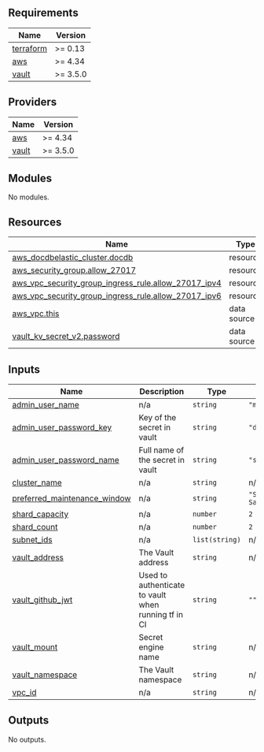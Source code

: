 <!-- BEGIN_TF_DOCS -->
## Requirements

| Name | Version |
|------|---------|
| <a name="requirement_terraform"></a> [terraform](#requirement\_terraform) | >= 0.13 |
| <a name="requirement_aws"></a> [aws](#requirement\_aws) | >= 4.34 |
| <a name="requirement_vault"></a> [vault](#requirement\_vault) | >= 3.5.0 |

## Providers

| Name | Version |
|------|---------|
| <a name="provider_aws"></a> [aws](#provider\_aws) | >= 4.34 |
| <a name="provider_vault"></a> [vault](#provider\_vault) | >= 3.5.0 |

## Modules

No modules.

## Resources

| Name | Type |
|------|------|
| [aws_docdbelastic_cluster.docdb](https://registry.terraform.io/providers/hashicorp/aws/latest/docs/resources/docdbelastic_cluster) | resource |
| [aws_security_group.allow_27017](https://registry.terraform.io/providers/hashicorp/aws/latest/docs/resources/security_group) | resource |
| [aws_vpc_security_group_ingress_rule.allow_27017_ipv4](https://registry.terraform.io/providers/hashicorp/aws/latest/docs/resources/vpc_security_group_ingress_rule) | resource |
| [aws_vpc_security_group_ingress_rule.allow_27017_ipv6](https://registry.terraform.io/providers/hashicorp/aws/latest/docs/resources/vpc_security_group_ingress_rule) | resource |
| [aws_vpc.this](https://registry.terraform.io/providers/hashicorp/aws/latest/docs/data-sources/vpc) | data source |
| [vault_kv_secret_v2.password](https://registry.terraform.io/providers/hashicorp/vault/latest/docs/data-sources/kv_secret_v2) | data source |

## Inputs

| Name | Description | Type | Default | Required |
|------|-------------|------|---------|:--------:|
| <a name="input_admin_user_name"></a> [admin\_user\_name](#input\_admin\_user\_name) | n/a | `string` | `"mongo"` | no |
| <a name="input_admin_user_password_key"></a> [admin\_user\_password\_key](#input\_admin\_user\_password\_key) | Key of the secret in vault | `string` | `"db_password"` | no |
| <a name="input_admin_user_password_name"></a> [admin\_user\_password\_name](#input\_admin\_user\_password\_name) | Full name of the secret in vault | `string` | `"scrat"` | no |
| <a name="input_cluster_name"></a> [cluster\_name](#input\_cluster\_name) | n/a | `string` | n/a | yes |
| <a name="input_preferred_maintenance_window"></a> [preferred\_maintenance\_window](#input\_preferred\_maintenance\_window) | n/a | `string` | `"Sat:10:00-Sat:11:00"` | no |
| <a name="input_shard_capacity"></a> [shard\_capacity](#input\_shard\_capacity) | n/a | `number` | `2` | no |
| <a name="input_shard_count"></a> [shard\_count](#input\_shard\_count) | n/a | `number` | `2` | no |
| <a name="input_subnet_ids"></a> [subnet\_ids](#input\_subnet\_ids) | n/a | `list(string)` | n/a | yes |
| <a name="input_vault_address"></a> [vault\_address](#input\_vault\_address) | The Vault address | `string` | n/a | yes |
| <a name="input_vault_github_jwt"></a> [vault\_github\_jwt](#input\_vault\_github\_jwt) | Used to authenticate to vault when running tf in CI | `string` | `""` | no |
| <a name="input_vault_mount"></a> [vault\_mount](#input\_vault\_mount) | Secret engine name | `string` | n/a | yes |
| <a name="input_vault_namespace"></a> [vault\_namespace](#input\_vault\_namespace) | The Vault namespace | `string` | n/a | yes |
| <a name="input_vpc_id"></a> [vpc\_id](#input\_vpc\_id) | n/a | `string` | n/a | yes |

## Outputs

No outputs.
<!-- END_TF_DOCS -->